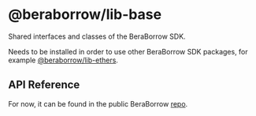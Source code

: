 # @beraborrow/lib-base

Shared interfaces and classes of the BeraBorrow SDK.

Needs to be installed in order to use other BeraBorrow SDK packages, for example [@beraborrow/lib-ethers](https://www.npmjs.com/package/@beraborrow/lib-ethers).

## API Reference

For now, it can be found in the public BeraBorrow [repo](https://github.com/BeraBorrowOfficial/beraborrow-frontend/blob/master/docs/sdk/lib-base.md).
